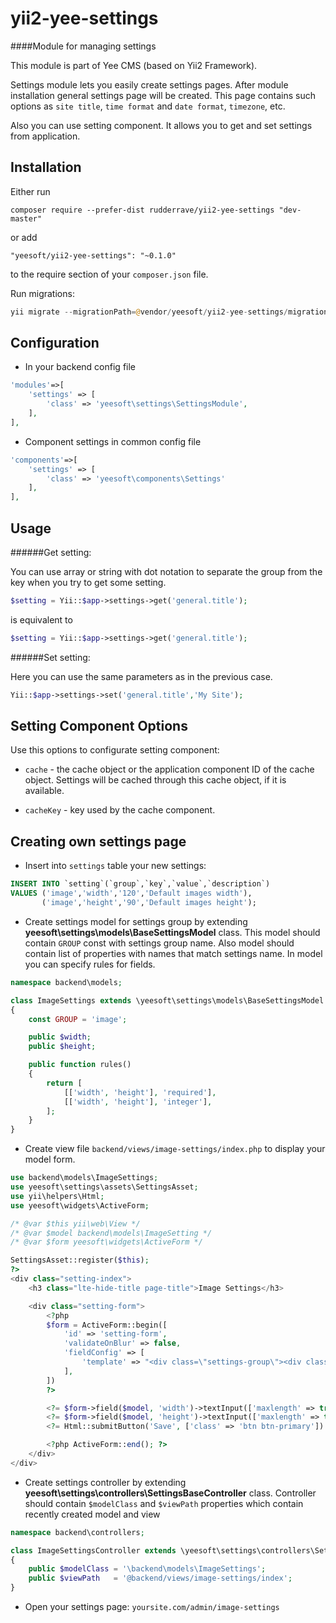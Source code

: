 # yii2-yee-settings

####Module for managing settings 

This module is part of Yee CMS (based on Yii2 Framework).

Settings module lets you easily create settings pages. After module installation general settings page will be created. This page contains such options as `site title`, `time format` and `date format`, `timezone`, etc.

Also you can use setting component. It allows you to get and set settings from application.

Installation
------------

Either run

```
composer require --prefer-dist rudderrave/yii2-yee-settings "dev-master"
```

or add

```
"yeesoft/yii2-yee-settings": "~0.1.0"
```

to the require section of your `composer.json` file.

Run migrations:

```php
yii migrate --migrationPath=@vendor/yeesoft/yii2-yee-settings/migrations/
```

Configuration
------
- In your backend config file

```php
'modules'=>[
	'settings' => [
		'class' => 'yeesoft\settings\SettingsModule',
	],
],
```

- Component settings in common config file

```php
'components'=>[
	'settings' => [
		'class' => 'yeesoft\components\Settings'
	],
],
```

Usage
---

######Get setting:

You can use array or string with dot notation to separate the group from the key when you try to get some setting.

```php
$setting = Yii::$app->settings->get('general.title');
```

is equivalent to

```php
$setting = Yii::$app->settings->get('general.title');
```

######Set setting:

Here you can use the same parameters as in the previous case.

```php
Yii::$app->settings->set('general.title','My Site');
```

Setting Component Options
-------

Use this options to configurate setting component:
 
- `cache` - the cache object or the application component ID of the cache object. Settings will be cached through this cache object, if it is available.

- `cacheKey` - key used by the cache component.

Creating own settings page
-------

- Insert into `settings` table your new settings:
```sql
INSERT INTO `setting`(`group`,`key`,`value`,`description`) 
VALUES ('image','width','120','Default images width'),
       ('image','height','90','Default images height');
```

- Create settings model for settings group by extending **yeesoft\settings\models\BaseSettingsModel** class. This model should contain `GROUP` const with settings group name. Also model should contain list of properties with names that match settings name. In model you can specify rules for fields.
```php
namespace backend\models;

class ImageSettings extends \yeesoft\settings\models\BaseSettingsModel
{
    const GROUP = 'image';

    public $width;
    public $height;

    public function rules()
    {
        return [
            [['width', 'height'], 'required'],
            [['width', 'height'], 'integer'],
        ];
    }
}
```

- Create view file `backend/views/image-settings/index.php` to display your model form.
```php
use backend\models\ImageSettings;
use yeesoft\settings\assets\SettingsAsset;
use yii\helpers\Html;
use yeesoft\widgets\ActiveForm;

/* @var $this yii\web\View */
/* @var $model backend\models\ImageSetting */
/* @var $form yeesoft\widgets\ActiveForm */

SettingsAsset::register($this);
?>
<div class="setting-index">
    <h3 class="lte-hide-title page-title">Image Settings</h3>

    <div class="setting-form">
        <?php
        $form = ActiveForm::begin([
            'id' => 'setting-form',
            'validateOnBlur' => false,
            'fieldConfig' => [
                'template' => "<div class=\"settings-group\"><div class=\"settings-label\">{label}</div>\n<div class=\"settings-field\">{input}\n{hint}\n{error}</div></div>"
            ],
        ])
        ?>

        <?= $form->field($model, 'width')->textInput(['maxlength' => true])->hint($model->getDescription('width')) ?>
        <?= $form->field($model, 'height')->textInput(['maxlength' => true])->hint($model->getDescription('height')) ?>
        <?= Html::submitButton('Save', ['class' => 'btn btn-primary']) ?>

        <?php ActiveForm::end(); ?>
    </div>
</div>
```

- Create settings controller by extending **yeesoft\settings\controllers\SettingsBaseController** class.
Controller should contain `$modelClass` and `$viewPath` properties which contain recently created model and view 

```php
namespace backend\controllers;

class ImageSettingsController extends \yeesoft\settings\controllers\SettingsBaseController
{
    public $modelClass = '\backend\models\ImageSettings';
    public $viewPath   = '@backend/views/image-settings/index';
}
```

- Open your settings page: `yoursite.com/admin/image-settings`
  